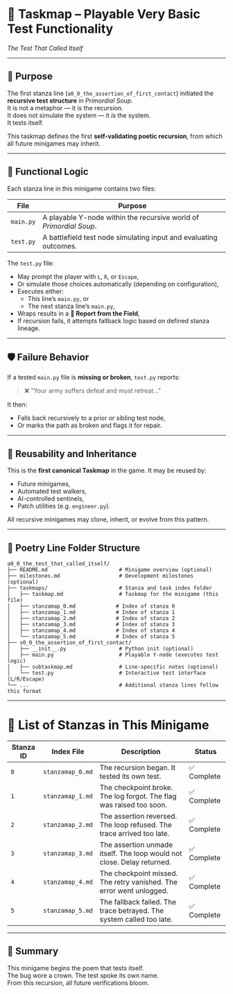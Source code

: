 <!-- Save to: a0_0_the_test_that_called_itself/taskmap.md -->

# 🧩 Taskmap – Playable Very Basic Test Functionality  
*The Test That Called Itself*

---

## 📜 Purpose

The first stanza line (`a0_0_the_assertion_of_first_contact`) initiated the **recursive test structure** in *Primordial Soup*.  
It is not a metaphor — it is the recursion.  
It does not simulate the system — it *is* the system.  
It tests itself.

This taskmap defines the first **self-validating poetic recursion**, from which all future minigames may inherit.

---

## 🧠 Functional Logic

Each stanza line in this minigame contains two files:

| File      | Purpose                                                          |
|-----------|------------------------------------------------------------------|
| `main.py` | A playable Y-node within the recursive world of *Primordial Soup*. |
| `test.py` | A battlefield test node simulating input and evaluating outcomes. |

The `test.py` file:
- May prompt the player with `L`, `R`, or `Escape`,
- Or simulate those choices automatically (depending on configuration),
- Executes either:
  - This line’s `main.py`, or  
  - The next stanza line’s `main.py`,
- Wraps results in a **📜 Report from the Field**,
- If recursion fails, it attempts fallback logic based on defined stanza lineage.

---

## 🛡️ Failure Behavior

If a tested `main.py` file is **missing or broken**, `test.py` reports:

> ❌ "Your army suffers defeat and must retreat..."

It then:
- Falls back recursively to a prior or sibling test node,
- Or marks the path as broken and flags it for repair.

---

## 🔁 Reusability and Inheritance

This is the **first canonical Taskmap** in the game. It may be reused by:
- Future minigames,
- Automated test walkers,
- AI-controlled sentinels,
- Patch utilities (e.g. `engineer.py`).

All recursive minigames may clone, inherit, or evolve from this pattern.

---

## 📂 Poetry Line Folder Structure

```plaintext
a0_0_the_test_that_called_itself/  
├── README.md                       # Minigame overview (optional)  
├── milestones.md                   # Development milestones (optional)  
├── taskmaps/                       # Stanza and task index folder  
│   ├── taskmap.md                  # Taskmap for the minigame (this file)  
│   ├── stanzamap_0.md             # Index of stanza 0  
│   ├── stanzamap_1.md             # Index of stanza 1  
│   ├── stanzamap_2.md             # Index of stanza 2  
│   ├── stanzamap_3.md             # Index of stanza 3  
│   ├── stanzamap_4.md             # Index of stanza 4  
│   └── stanzamap_5.md             # Index of stanza 5  
├── s0_0_the_assertion_of_first_contact/  
│   ├── __init__.py                 # Python init (optional)  
│   ├── main.py                     # Playable Y-node (executes test logic)  
│   ├── subtaskmap.md               # Line-specific notes (optional)  
│   └── test.py                     # Interactive test interface (L/R/Escape)  
└── ...                             # Additional stanza lines follow this format  

```

---

# 📖 List of Stanzas in This Minigame

| Stanza ID | Index File         | Description                                                            | Status         |
|-----------|--------------------|------------------------------------------------------------------------|----------------|
| `0`       | `stanzamap_0.md`  | The recursion began. It tested its own test.                           | ✅ Complete     |
| `1`       | `stanzamap_1.md`  | The checkpoint broke. The log forgot. The flag was raised too soon.    | ✅ Complete     |
| `2`       | `stanzamap_2.md`  | The assertion reversed. The loop refused. The trace arrived too late.  | ✅ Complete     |
| `3`       | `stanzamap_3.md`  | The assertion unmade itself. The loop would not close. Delay returned. | ✅ Complete     |
| `4`       | `stanzamap_4.md`  | The checkpoint missed. The retry vanished. The error went unlogged.    | ✅ Complete     |
| `5`       | `stanzamap_5.md`  | The fallback failed. The trace betrayed. The system called too late.   | ✅ Complete     |

---

## 🧬 Summary

This minigame begins the poem that tests itself.  
The bug wore a crown. The test spoke its own name.  
From this recursion, all future verifications bloom.  
